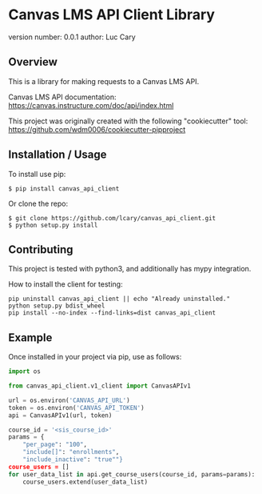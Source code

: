 Canvas LMS API Client Library
=============================

version number: 0.0.1
author: Luc Cary

Overview
--------

This is a library for making requests to a Canvas LMS API.

Canvas LMS API documentation:
https://canvas.instructure.com/doc/api/index.html

This project was originally created with the following "cookiecutter" tool:
https://github.com/wdm0006/cookiecutter-pipproject

Installation / Usage
--------------------

To install use pip:

    $ pip install canvas_api_client


Or clone the repo:

    $ git clone https://github.com/lcary/canvas_api_client.git
    $ python setup.py install
    
Contributing
------------

This project is tested with python3, and additionally has mypy integration.

How to install the client for testing:

    pip uninstall canvas_api_client || echo "Already uninstalled."
    python setup.py bdist_wheel
    pip install --no-index --find-links=dist canvas_api_client

Example
-------

Once installed in your project via pip, use as follows:

```python
import os

from canvas_api_client.v1_client import CanvasAPIv1

url = os.environ('CANVAS_API_URL')
token = os.environ('CANVAS_API_TOKEN')
api = CanvasAPIv1(url, token)

course_id = '<sis_course_id>'
params = {
    "per_page": "100",
    "include[]": "enrollments",
    "include_inactive": "true""}
course_users = []
for user_data_list in api.get_course_users(course_id, params=params):
    course_users.extend(user_data_list)
```
